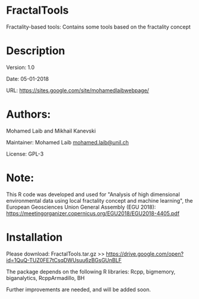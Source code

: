 # FractalTools
Fractality-based tools: Contains some tools based on the fractality concept


# Description
Version: 1.0

Date: 05-01-2018

URL: https://sites.google.com/site/mohamedlaibwebpage/

# Authors: 
Mohamed Laib and Mikhail Kanevski

Maintainer: Mohamed Laib <mohamed.laib@unil.ch>

License: GPL-3

# Note:
This R code was developed and used for "Analysis of high dimensional environmental data using local fractality concept and machine learning", the European Geosciences Union General Assembly (EGU 2018): https://meetingorganizer.copernicus.org/EGU2018/EGU2018-4405.pdf


# Installation
Please download: FractalTools.tar.gz >> https://drive.google.com/open?id=1QuQ-TUZ0FE7tCsqDWUsuu6zBGsGUnBLF

The package depends on the following R libraries:
Rcpp, bigmemory, biganalytics, RcppArmadillo, BH

Further improvements are needed, and will be added soon.
